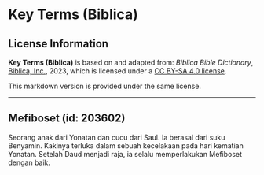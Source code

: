 # Key Terms (Biblica)

## License Information

**Key Terms (Biblica)** is based on and adapted from: _Biblica Bible Dictionary_, [Biblica, Inc.](https://www.biblica.com/), 2023, which is licensed under a [CC BY-SA 4.0 license](https://creativecommons.org/licenses/by-sa/4.0/legalcode.en).

This markdown version is provided under the same license.



--------------------------------

## Mefiboset (id: 203602)

Seorang anak dari Yonatan dan cucu dari Saul. Ia berasal dari suku Benyamin. Kakinya terluka dalam sebuah kecelakaan pada hari kematian Yonatan. Setelah Daud menjadi raja, ia selalu memperlakukan Mefiboset dengan baik.



